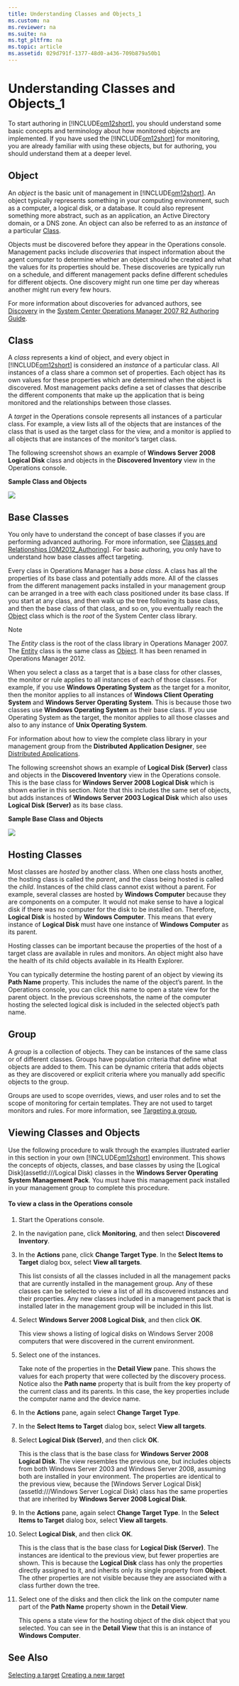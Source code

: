 ```yaml
---
title: Understanding Classes and Objects_1
ms.custom: na
ms.reviewer: na
ms.suite: na
ms.tgt_pltfrm: na
ms.topic: article
ms.assetid: 029d791f-1377-48d0-a436-709b879a50b1
---
```

# Understanding Classes and Objects_1
To start authoring in [!INCLUDE[om12short](./Token/om12short_md.md)], you should understand some basic concepts and terminology about how monitored objects are implemented. If you have used the [!INCLUDE[om12short](./Token/om12short_md.md)] for monitoring, you are already familiar with using these objects, but for authoring, you should understand them at a deeper level.

## <a name="Object"></a>Object
An *object* is the basic unit of management in [!INCLUDE[om12short](./Token/om12short_md.md)]. An object typically represents something in your computing environment, such as a computer, a logical disk, or a database. It could also represent something more abstract, such as an application, an Active Directory domain, or a DNS zone. An object can also be referred to as an *instance* of a particular [Class](./Understanding-Classes-and-Objects.md#Class).

Objects must be discovered before they appear in the Operations console. Management packs include *discoveries* that inspect information about the agent computer to determine whether an object should be created and what the values for its properties should be. These discoveries are typically run on a schedule, and different management packs define different schedules for different objects. One discovery might run one time per day whereas another might run every few hours.

For more information about discoveries for advanced authors, see [Discovery](http://go.microsoft.com/fwlink/?LinkID=232861) in the [System Center Operations Manager 2007 R2 Authoring Guide](http://go.microsoft.com/fwlink/?LinkID=188119).

## <a name="Class"></a>Class
A *class* represents a kind of object, and every object in [!INCLUDE[om12short](./Token/om12short_md.md)] is considered an *instance* of a particular class. All instances of a class share a common set of properties. Each object has its own values for these properties which are determined when the object is discovered. Most management packs define a set of classes that describe the different components that make up the application that is being monitored and the relationships between those classes.

A *target* in the Operations console represents all instances of a particular class. For example, a view lists all of the objects that are instances of the class that is used as the target class for the view, and a monitor is applied to all objects that are instances of the monitor’s target class.

The following screenshot shows an example of **Windows Server 2008 Logical Disk** class and objects in the **Discovered Inventory** view in the Operations console.

**Sample Class and Objects**

![](/Image/OM12AuthGuide-SampleClassesandObjects.png)

## <a name="BaseClasses"></a>Base Classes
You only have to understand the concept of base classes if you are performing advanced authoring. For more information, see [Classes and Relationships &#91;OM2012\_Authoring&#93;](assetId:///0a4ce326-8def-4eeb-8161-c7576ffd8429). For basic authoring, you only have to understand how base classes affect targeting.

Every class in Operations Manager has a *base class*. A class has all the properties of its base class and potentially adds more. All of the classes from the different management packs installed in your management group can be arranged in a tree with each class positioned under its base class. If you start at any class, and then walk up the tree following its base class, and then the base class of that class, and so on, you eventually reach the [Object](assetId:///Object) class which is the *root* of the System Center class library.

> [!NOTE]
> The *Entity* class is the root of the class library in Operations Manager 2007. The [Entity](assetId:///Entity) class is the same class as [Object](assetId:///Object). It has been renamed in Operations Manager 2012.

When you select a class as a target that is a base class for other classes, the monitor or rule applies to all instances of each of those classes. For example, if you use **Windows Operating System** as the target for a monitor, then the monitor applies to all instances of **Windows Client Operating System** and **Windows Server Operating System**. This is because those two classes use **Windows Operating System** as their base class. If you use Operating System as the target, the monitor applies to all those classes and also to any instance of **Unix Operating System**.

For information about how to view the complete class library in your management group from the **Distributed Application Designer**, see [Distributed Applications](./Distributed-Applications.md).

The following screenshot shows an example of **Logical Disk \(Server\)** class and objects in the **Discovered Inventory** view in the Operations console. This is the base class for **Windows Server 2008 Logical Disk** which is shown earlier in this section. Note that this includes the same set of objects, but adds instances of **Windows Server 2003 Logical Disk** which also uses **Logical Disk \(Server\)** as its base class.

**Sample Base Class and Objects**

![](/Image/OM12AuthGuide-SampleBaseClassesandObjects.png)

## <a name="HostingClasses"></a>Hosting Classes
Most classes are *hosted* by another class. When one class hosts another, the hosting class is called the *parent*, and the class being hosted is called the *child*. Instances of the child class cannot exist without a parent. For example, several classes are hosted by **Windows Computer** because they are components on a computer. It would not make sense to have a logical disk if there was no computer for the disk to be installed on. Therefore, **Logical Disk** is hosted by **Windows Computer**. This means that every instance of **Logical Disk** must have one instance of **Windows Computer** as its parent.

Hosting classes can be important because the properties of the host of a target class are available in rules and monitors. An object might also have the health of its child objects available in its Health Explorer.

You can typically determine the hosting parent of an object by viewing its **Path Name** property. This includes the name of the object’s parent. In the Operations console, you can click this name to open a state view for the parent object. In the previous screenshots, the name of the computer hosting the selected logical disk is included in the selected object’s path name.

## <a name="Group"></a>Group
A *group* is a collection of objects. They can be instances of the same class or of different classes. Groups have population criteria that define what objects are added to them. This can be dynamic criteria that adds objects as they are discovered or explicit criteria where you manually add specific objects to the group.

Groups are used to scope overrides, views, and user roles and to set the scope of monitoring for certain templates. They are not used to target monitors and rules. For more information, see [Targeting a group](./Selecting-a-target.md#Groups),

## <a name="ViewingObjects"></a>Viewing Classes and Objects
Use the following procedure to walk through the examples illustrated earlier in this section in your own [!INCLUDE[om12short](./Token/om12short_md.md)] environment. This shows the concepts of objects, classes, and base classes by using the [Logical Disk](assetId:///Logical Disk) classes in the **Windows Server Operating System Management Pack**. You must have this management pack installed in your management group to complete this procedure.

#### To view a class in the Operations console

1.  Start the Operations console.

2.  In the navigation pane, click **Monitoring**, and then select **Discovered Inventory**.

3.  In the **Actions** pane, click **Change Target Type**. In the **Select Items to Target** dialog box, select **View all targets**.

    This list consists of all the classes included in all the management packs that are currently installed in the management group. Any of these classes can be selected to view a list of all its discovered instances and their properties. Any new classes included in a management pack that is installed later in the management group will be included in this list.

4.  Select **Windows Server 2008 Logical Disk**, and then click **OK**.

    This view shows a listing of logical disks on Windows Server 2008 computers that were discovered in the current environment.

5.  Select one of the instances.

    Take note of the properties in the **Detail View** pane. This shows the values for each property that were collected by the discovery process. Notice also the **Path name** property that is built from the key property of the current class and its parents. In this case, the key properties include the computer name and the device name.

6.  In the **Actions** pane, again select **Change Target Type**.

7.  In the **Select Items to Target** dialog box, select **View all targets**.

8.  Select **Logical Disk \(Server\)**, and then click **OK**.

    This is the class that is the base class for **Windows Server 2008 Logical Disk**. The view resembles the previous one, but includes objects from both Windows Server 2003 and Windows Server 2008, assuming both are installed in your environment. The properties are identical to the previous view, because the [Windows Server Logical Disk](assetId:///Windows Server Logical Disk) class has the same properties that are inherited by **Windows Server 2008 Logical Disk**.

9. In the **Actions** pane, again select **Change Target Type**. In the **Select Items to Target** dialog box, select **View all targets**.

10. Select **Logical Disk**, and then click **OK**.

    This is the class that is the base class for **Logical Disk \(Server\)**. The instances are identical to the previous view, but fewer properties are shown. This is because the **Logical Disk** class has only the properties directly assigned to it, and inherits only its single property from **Object**. The other properties are not visible because they are associated with a class further down the tree.

11. Select one of the disks and then click the link on the computer name part of the **Path Name** property shown in the **Detail View**.

    This opens a state view for the hosting object of the disk object that you selected. You can see in the **Detail View** that this is an instance of **Windows Computer**.

## See Also
[Selecting a target](./Selecting-a-target.md)
[Creating a new target](./Creating-a-new-target.md)



